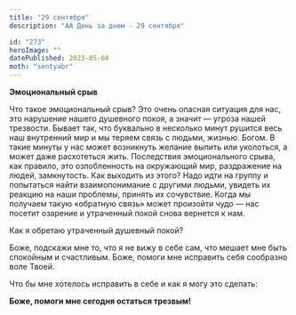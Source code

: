 ```yaml
---
title: "29 сентября"
description: "АА День за днем - 29 сентября"

id: "273"
heroImage: ""
datePublished: 2023-05-04
moth: "sentyabr"
---
```


**Эмоциональный срыв**

Что такое эмоциональный срыв? Это очень опасная ситуация для нас, это
нарушение нашего душевного покоя, а значит — угроза нашей трезвости. Бывает
так, что буквально в несколько минут рушится весь наш внутренний мир и мы
теряем связь с людьми, жизнью. Богом. В такие минуты у нас может возникнуть
желание выпить или уколоться, а может даже расхотеться жить. Последствия
эмоционального срыва, как правило, это озлобленность на окружающий мир,
раздражение на людей, замкнутость. Как выходить из этого? Надо идти на группу
и попытаться найти взаимопонимание с другими людьми, увидеть их реакцию на
наши проблемы, принять их сочувствие. Когда мы получаем такую «обратную связь»
может произойти чудо — нас посетит озарение и утраченный покой снова вернется
к нам.

Как я обретаю утраченный душевный покой?

Боже, подскажи мне то, что я не вижу в себе сам, что мешает мне быть спокойным
и счастливым. Боже, помоги мне исправить себя сообразно воле Твоей.

Что бы мне хотелось исправить в себе и как я могу это сделать:

**Боже, помоги мне сегодня остаться трезвым!**
